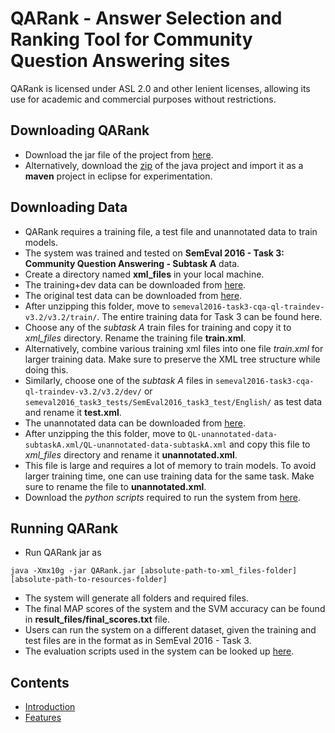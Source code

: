 # QARank - Answer Selection and Ranking Tool for Community Question Answering sites
QARank is licensed under ASL 2.0 and other lenient licenses, allowing its use for academic and commercial purposes without restrictions.

## Downloading QARank
* Download the jar file of the project from [here](https://github.com/tudarmstadt-lt/QASelection/releases/download/release1/QARank.jar).
* Alternatively, download the [zip](https://github.com/tudarmstadt-lt/QASelection/archive/master.zip) of the java project and import it as a **maven** project in eclipse for experimentation.

## Downloading Data
* QARank requires a training file, a test file and unannotated data to train models.
* The system was trained and tested on **SemEval 2016 - Task 3: Community Question Answering - Subtask A** data.
* Create a directory named **xml_files** in your local machine.
* The training+dev data can be downloaded from [here](http://alt.qcri.org/semeval2016/task3/data/uploads/semeval2016-task3-cqa-ql-traindev-v3.2.zip).
* The original test data can be downloaded from
[here](http://alt.qcri.org/semeval2016/task3/data/uploads/semeval2016_task3_tests.zip).
* After unzipping this folder, move to `semeval2016-task3-cqa-ql-traindev-v3.2/v3.2/train/`. The entire training data for Task 3 can be found here. 
 * Choose any of the *subtask A* train files for training and copy it to *xml_files* directory. Rename the training file **train.xml**.
 * Alternatively, combine various training xml files into one file *train.xml* for larger training data. Make sure to preserve the XML tree structure while doing this.
* Similarly, choose one of the *subtask A* files in `semeval2016-task3-cqa-ql-traindev-v3.2/v3.2/dev/` or `semeval2016_task3_tests/SemEval2016_task3_test/English/` as test data and rename it **test.xml**.
* The unannotated data can be downloaded from [here](http://alt.qcri.org/semeval2016/task3/data/uploads/QL-unannotated-data-subtaskA.xml.zip).
 * After unzipping the this folder, move to `QL-unannotated-data-subtaskA.xml/QL-unannotated-data-subtaskA.xml` and copy this file to *xml_files* directory and rename it **unannotated.xml**.
 * This file is large and requires a lot of memory to train models. To avoid larger training time, one can use training data for the same task. Make sure to rename the file to **unannotated.xml**.
 * Download the *python scripts* required to run the system from [here](https://github.com/tudarmstadt-lt/QASelection/releases/download/release1/resources.zip).

## Running QARank
* Run QARank jar as
```
java -Xmx10g -jar QARank.jar [absolute-path-to-xml_files-folder] [absolute-path-to-resources-folder]
```
* The system will generate all folders and required files.
* The final MAP scores of the system and the SVM accuracy can be found in **result_files/final_scores.txt** file.
* Users can run the system on a different dataset, given the training and test files are in the format as in SemEval 2016 - Task 3.  
* The evaluation scripts used in the system can be looked up [here](http://alt.qcri.org/semeval2016/task3/data/uploads/semeval2016_task3_submissions_and_score.zip).

## Contents
* [Introduction](https://github.com/tudarmstadt-lt/QASelection/blob/master/src/main/java/cqa/doc/Home.md)
* [Features](https://github.com/tudarmstadt-lt/QASelection/blob/master/src/main/java/cqa/doc/Features.md)
